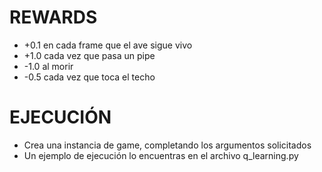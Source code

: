 # REWARDS
- +0.1 en cada frame que el ave sigue vivo
- +1.0 cada vez que pasa un pipe
- -1.0 al morir
- -0.5 cada vez que toca el techo
# EJECUCIÓN
- Crea una instancia de game, completando los argumentos solicitados
- Un ejemplo de ejecución lo encuentras en el archivo q_learning.py